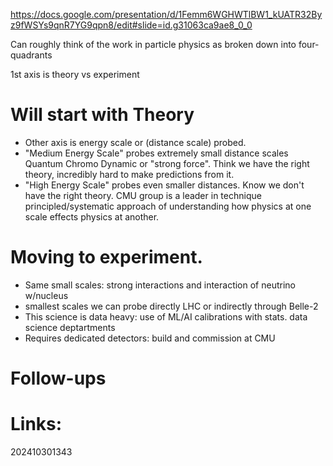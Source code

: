 https://docs.google.com/presentation/d/1Femm6WGHWTlBW1_kUATR32Byz9fWSYs9qnR7YG9qpn8/edit#slide=id.g31063ca9ae8_0_0

Can roughly think of the work in particle physics as broken down into four-quadrants

1st axis is theory vs experiment

# Will start with Theory
- Other axis is energy scale or (distance scale) probed. 
- "Medium Energy Scale" probes extremely small distance scales Quantum Chromo Dynamic or "strong force". Think we have the right theory, incredibly hard to make predictions from it. 
- "High Energy Scale" probes even smaller distances. Know we don't have the right theory. CMU group is a leader in technique principled/systematic approach of understanding how physics at one scale effects physics at another. 

# Moving to experiment.
- Same small scales: strong interactions and interaction of neutrino w/nucleus 
- smallest scales we can probe directly LHC or indirectly through Belle-2
- This science is data heavy:  use of ML/AI calibrations with stats. data science deptartments
- Requires dedicated detectors: build and commission at CMU


# Follow-ups


# Links: 



202410301343

